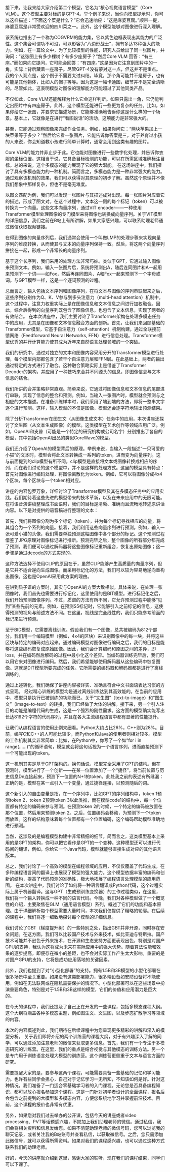 接下来，让我来给大家介绍第二个模型，它名为“核心视觉语言模型”（Core VLM）。这个模型主要对标的是GPT-4。举个例子来说，当你向模型提示时，你可以这样描述：“下面这个菜是什么？”它会迅速响应：“这是麻婆豆腐。”顺带一提，麻婆豆腐是非常受欢迎的四川菜之一。此外，这个模型能够对图像进行深入理解。

该系统也推出了一个称为COGVRM的能力集，它以紫色边框表现出其能力的广泛性。这个集合可谓功不可没，可以形容为“八边形战士”，拥有多达13种强大的能力。例如，在一篇论文中，为了比较模型的性能，研究人员给出了同一张图片，并询问：“这张图上有多少棵树？有多少座房子？”然后Core VLM 回答：“有三座。”而如果向它提问，它可能会回答：“有四座。”这是因为它注意到图片中的一角，实际上背后藏着一座房子。尽管GPT-4没有蒙对这一点，但这并不是重点。我的个人观点是，这个例子不需要太过纠结。毕竟，那个角可能并不是房子，也有可能是其他物体，比如人的帽子等等。因为这是一幅卡通图，细节并不是完全清晰的。尽管如此，这表明模型对图像的理解能力可能超过了其他同类产品。

不仅如此，Core VLM还能解释为什么它会这样判断。如果只露出一角，它仍能判定出图片中有四座房子。此外，这个模型还能进行一些更为复杂的任务。比如，如果你给它一张图，并要求它描述场景，它能够准确地告诉你这是什么样的一个场景。基本上，它就像是在进行“看图说话”的活动，这项能力是非常强大的。

甚至，它能通过观察图像来完成作业任务。例如，如果你问它：“两块苹果加上一块苹果等于多少？”然后给它看一张图片，它能告诉你答案是三。对于养育过小孩的人来说，你会知道教小孩进行简单计算时，通常会用到这类有趣的图片。

Core VLM的能力并非止步于此。它也能对图像进行一些数字化处理，并告诉你衣服的坐标位置。这相当于说，它具备目标检测的功能，可以在所需区域准确标注目标。总的来说，这个多模态的能力展现了它的强大潜能。
在这场讲座中，我们探讨了具有多模态能力的一种机制。简而言之，多模态能力是一种非常强大的能力。通过观察该机制的效果，我们可以获得对其原理的初步了解。虽然这个原理并不像我们想象中那样复杂，但也不是毫无难度。

以图文匹配为例，我们可以发现一张图片与其描述成对出现。每一张图片对应着它的描述，形成了图文对。在这个过程中，文本这一侧的每个标记（token）可以被转换为一个向量。这些文本向量序列，通过VIT encoder——一种使用Transformer模型处理图像的专门模型来将图像也转换成向量序列。关于VIT模型的详细信息，我们之前在B站上有所讲解，如果大家感兴趣，可以联系助理老师通过微信获取视频链接。

在得到图像的向量序列后，我们通常会使用一个叫做LMP的处理步骤来实现向量序列的维度转换，从而使其与文本的向量序列保持一致。然后，将这两个向量序列拼接在一起，形成一个非常长的向量序列。

基于这个长序列，我们采用的处理方法非常巧妙。类似于GPT，它通过输入图像来预测文本。例如，输入一张图片后，系统将预测出A，随后连同图片和A一起用来预测下一个词——如Fox，然后再连同图片、A和Fox一起来预测下一个字母或词。与GPT模型一样，这是一个逐词预测的过程。

总而言之，输入包括文本序列和图像序列，在将文本与图像的序列串联起来之后，这些序列分别作为Q、K、V参与到多头注意力（multi-head attention）机制中。这个过程中，注意力权重实际上是在图像信息和文本信息之间进行加权融合。因此，综合后得到的向量序列既包含了图像信息，也包含了文本信息，实现了两者的有效结合。
在本次讲座中，我们主要讨论了Transformer架构在处理多模态任务中的应用，尤其是在图像和文本信息融合方面的创新。首先，让我们来回顾基础的Transformer模型，它基于自注意力（self-attention）机制构建，通过全联接前馈网络（Feedforward Neural Networks, FFN）进行信息处理。Transformer模型优秀的并行计算能力使其成为近年来自然语言处理领域的一个突破。

我们的研究中，通过对独立的文本和图像内容采用分开的Transformer模型进行处理，每个模型内部都包含了若干个自注意力层和FFN层。在此基础上，两者的输出通过特定的方式进行了融合。这种融合策略实际上是借鉴了Transformer Decoder的架构，并应用了一种技巧来合并不同源头的信息，即图像信息与文本信息的结合。

我们所讲的合并策略非常直观。简单来说，它通过将图像信息和文本信息的尾部进行串联，实现了信息的整合和预测。例如，当输入一张图片时，模型就会预测与之相应的文本描述。在准备训练样本时，我们采用了端到端的方法，即将一整串文字逐个进行预测。这样，输入模型的不仅是图像，模型还会逐字符地输出预测结果。

除了分析Transformer在图生文（从图像生成文本）任务中的应用，本次讲座还探讨了文生图（从文本生成图像）的模型。这类模型在艺术创作等领域应用广泛。例如，OpenAI和支普（可能是一个特定的研究机构或公司名字）分别推出了各自的模型，其中包括OpenAI出品的类似CoreWave的模型。

我们还介绍了OpenAI的模型背后的原理。举例来说，当输入一段描述“一只可爱的小猫”的文本时，模型会将此文本转换成一系列的token，进而变为向量序列。这与前面提到的clip模型有所不同。clip模型是直接将文本或图像转换成相应的序列，而在我们讨论的这个模型中，并不是这样的处理方式。这里的模型具有特点：首先对图像进行编码处理，将图像离散化为token。例如，它可以将图像分成4x4个区块，每个区块与一个token相对应。

讲座的内容包罗万象，详细讨论了Transformer模型及其在多模态任务中的应用实践。我们期待着这些先进的模型带来的技术革新，以及在未来应用中的无限可能。
在将语音演讲稿整理成书面语时，我们的目标是清晰、准确而且流畅地转述原讲话内容。以下是对提供的语音稿进行整理的文本：

首先，我们将图像分割为多个标记（token），并为每个标记寻找相应的向量，将其组合为一个系列的向量。接着，我们利用这些向量序列进行预测。例如，输入一张可爱小猫的头像，我们需要单独预测这幅图像中各个部分的标记。这个预测过程借鉴了JPG原理对图像标记进行推断。预测完毕之后，整个图像的所有部分都完成了预测，我们便可以通过解码器将这些图像标记重新组合，恢复出原始图像；这一步骤是通过decode的方式实现的。

这种方法选择不使用CLIP的原因在于，虽然CLIP能够产生高质量的向量序列，但是它并不适合逆向生成图像。而采用标记化的方法，我们可以较为容易地逆向重构出图像。这也是OpenAI采用此方案的理由。

在讲到质子谱的方案时，其实与OpenAI的方案大致相似。具体来说，在处理一张图像时，我们首先也需要进行标记化，这里使用的是BIT模型。进行标记化之后，我们开始预测图像序列。不过，质谱的方法有所不同，它允许预测过程中能够“见到”某些先前的元素。例如，在预测S5标记时，它能够引入之前标记的信息，这使得预测的视角与前述方法不同。在这里，视线是完全线性的，我们只能参考前面的标记来进行预测。

至于BID模型，它需要离线训练。假设我们有一个图像，总共被编码为812个部分。我们用一个编码模型（例如，4x4的区块）来识别图像中的每一块，并将这些区块与特定的编码对应起来。通过编码模型对图像进行编码之后，我们的目标是能够将这些编码恢复成原始图像。因此，我们会计算编码和原图之间的差异，即loss，并在编码然后解码的过程中最小化这个差异。当编码器训练完毕后，我们可以用它来对图像进行编码。然后，我们希望能够使用解码器从这些编码中恢复图像。这就是DIT模型所要完成的任务。它所需要的编码器和解码器都是进行了离线训练的。

通过上述转化，我们确保了讲座内容被详实、准确且符合中文书面语表达习惯的方式呈现。
经过精心训练的模型均是通过离线训练达到其高效能的。在当前的应用中，模型只是执行已被训练的功能而已。关于“文生图”（text-to-image）和“图生文”（image-to-text）的转换，我们已经做了大体的讲解。接下来，另一个引人注目的功能是编程代码的生成，这是一个强烈的刚性需求。这方面的模型确实能写出长达8192个字符的代码序列，并且在各大主流编程语言中都有显著的性能提升。

让我们从编程语言的使用比例来细看。Python大约占比26%，C++则为28%。目前，编写C和C++的人可能比较少，而Python和Java的使用者则相对较多。模型的工作机制其实非常简单：比如，在Python中，你写了一个如“for i in range(……)”的循环语句，模型就会将这句话视为一个语言序列，进而直接预测下一个可能出现的token。

这一机制其实是基于GPT架构的。换句话说，模型完全采用了GPT的结构。但在预测时，模型进行了一个创新——在某一位置添加了一个“捷径”，将当前位置与历史信息Dn连接起来，预测下一位置的N+1的token。此处我之前的表述有所纰漏：正确的是，模型在某一点引入一个变量，通过捷径连接，以预测随后的词。

这个新引入的自由变量是指，在一个序列中，比如GPT的序列结构中，token 1预测token 2，token 2预测token 3以此类推，而在模型code1的结构中，每一个位置都有特定的编码来参与预测。在预测token 2的时候，一个特定的编码被放置在那个位置，然后用来预测token 2。之后，位置编码会移动，为预测下一个token而放置。这样的结构意味着每个位置都有一个位置编码，这个编码帮助模型准确地进行预测。

当然，这涉及的是编程模型构建中非常精细的细节。简而言之，这类模型基本上采用的是GPT的架构，你可以把它看作是GPT的一个变种。这种模型还可以进行代码间的翻译，例如，你给它一个Java代码，模型就能够直接生成对应的其他语言版本。

总之，我们讨论了一个高效的模型在编程领域的应用，不仅仅覆盖了代码生成，在多种编程语言间的翻译上也展现了模型的强大能力。这个模型依据丰富的编码和创新的结构，提高了代码预测的准确性，极大地拓展了编程语言处理模型的应用范围。
在本次讲座中，我们讨论了如何将一种语言翻译成Python代码，这个过程实际上属于机器翻译。这与GPT（生成预训练变换器）的工作过程类似，在这里，我们将一个输入转换成一种不同的语言代码。今晚，我们对各种模型做了一个概览性的介绍，主要聚焦在GLM（通用语言模型）系列，概述了它们的功能和基本原理。由于详细解析每个模型需要大量时间，本次我们仅提供了粗略的轮廓。在后续的课程中，我们将逐一细致地探讨每个模型的详细信息。

我们讨论了GBT（梯度提升树）的一些特别之处，指出GBT并非开源，同时存在安全问题。在这方面，我们可以比较国产技术与外来技术，如比亚迪与特斯拉。国产技术可能并不逊色于外来技术，在开源和生态支持方面更表现出色，特别是对国产GPU的支持，我认为这将成为未来在实际应用中的强大优势。随着算法性能和效果的逐步提高，即便存在微小的差距，也不会对实际工作产生太大影响。重要的是对国产GPU的支持，它将是成功应用落地的关键因素。

此外，我们也提到了对“小型化部署”的支持。拥有1.5B和3B模型的小型化部署在很多场景中至关重要。如果没有这类部署能力，很多端设备如安防设备将不能使用，例如在无法联网或在隐私需要保护的情况下。小型化部署可以在这些场景中扮演重要角色，特别是对于1.5B和3B这样的模型，它们的价值和应用潜力是巨大的。

在今天的课程中，我们还提及了自己正在开发的一些课程，包括多模态课程大纲。这个大纲将涵盖各种多模态主题，例如图生文、文生图，以及步态扩散学习等领域的内容。

本次的内容概述到此，我们期待在后续课程中为您呈现更多精彩的讲解和深入的模型分析。
关于我们即将介绍的两个训练营的课程大纲，对于有兴趣深入了解的同学，可以通过添加注意老师的微信来获取更多信息。首先，我们有一个专注于多模态研究的训练营。在这里，我们的重点是结合视觉与其他模态的训练方法。另一个是专门用于训练语言处理大模型的训练营。这个训练营更侧重于文本与语言方面的研究。

需要提醒大家的是，要参与这两个课程，可能需要具备一些基础的记忆和学习能力。也许有些同学会担心，自己对于记忆学习一无所知，不知该如何是好。针对这种情况，我们准备了一门适合零基础学习者的入门课程。无论您是否具备编程知识，都可以放心报名参加这个课程。这是一门针对初学者设计的全面课程，报名后会包含之前提到的大模型和多模态内容，方便您系统地学习并掌握前沿技术。目前，这个课程的报价也非常有优惠。

另外，如果您对我们过去举办的公开课，包括今天的讲座或者video processing、PVT等话题感兴趣，不妨加上我们助理老师的微信。通过私信，我们会将相关资料和信息发给您。如果不清楚助理老师的微信号码，您可以浏览我的聊天记录，或者关注我的B站账号并查看私信，以获取微信号。之后，您只需添加此微信号，就可以获得所需资料。如果对我们的课程感兴趣，也可以通过这种方式联系我们的助理老师。

好的，今天的讲座就介绍到这里，感谢大家的聆听，现在我们的课程结束，同学们可以下课了。
